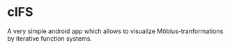 cIFS
==========================
A very simple android app which allows to visualize Möbius-tranformations by iterative function systems.

